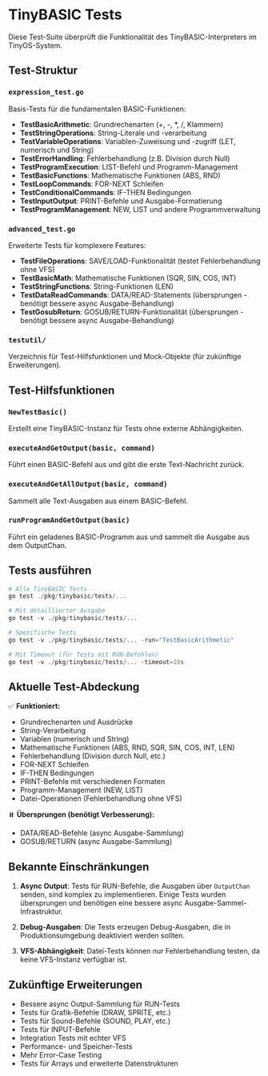 # TinyBASIC Tests

Diese Test-Suite überprüft die Funktionalität des TinyBASIC-Interpreters im TinyOS-System.

## Test-Struktur

### `expression_test.go`
Basis-Tests für die fundamentalen BASIC-Funktionen:
- **TestBasicArithmetic**: Grundrechenarten (+, -, *, /, Klammern)
- **TestStringOperations**: String-Literale und -verarbeitung
- **TestVariableOperations**: Variablen-Zuweisung und -zugriff (LET, numerisch und String)
- **TestErrorHandling**: Fehlerbehandlung (z.B. Division durch Null)
- **TestProgramExecution**: LIST-Befehl und Programm-Management
- **TestBasicFunctions**: Mathematische Funktionen (ABS, RND)
- **TestLoopCommands**: FOR-NEXT Schleifen
- **TestConditionalCommands**: IF-THEN Bedingungen
- **TestInputOutput**: PRINT-Befehle und Ausgabe-Formatierung
- **TestProgramManagement**: NEW, LIST und andere Programmverwaltung

### `advanced_test.go`
Erweiterte Tests für komplexere Features:
- **TestFileOperations**: SAVE/LOAD-Funktionalität (testet Fehlerbehandlung ohne VFS)
- **TestBasicMath**: Mathematische Funktionen (SQR, SIN, COS, INT)
- **TestStringFunctions**: String-Funktionen (LEN)
- **TestDataReadCommands**: DATA/READ-Statements (übersprungen - benötigt bessere async Ausgabe-Behandlung)
- **TestGosubReturn**: GOSUB/RETURN-Funktionalität (übersprungen - benötigt bessere async Ausgabe-Behandlung)

### `testutil/`
Verzeichnis für Test-Hilfsfunktionen und Mock-Objekte (für zukünftige Erweiterungen).

## Test-Hilfsfunktionen

### `NewTestBasic()`
Erstellt eine TinyBASIC-Instanz für Tests ohne externe Abhängigkeiten.

### `executeAndGetOutput(basic, command)`
Führt einen BASIC-Befehl aus und gibt die erste Text-Nachricht zurück.

### `executeAndGetAllOutput(basic, command)`  
Sammelt alle Text-Ausgaben aus einem BASIC-Befehl.

### `runProgramAndGetOutput(basic)`
Führt ein geladenes BASIC-Programm aus und sammelt die Ausgabe aus dem OutputChan.

## Tests ausführen

```powershell
# Alle TinyBASIC Tests
go test ./pkg/tinybasic/tests/...

# Mit detaillierter Ausgabe
go test -v ./pkg/tinybasic/tests/...

# Spezifische Tests
go test -v ./pkg/tinybasic/tests/... -run="TestBasicArithmetic"

# Mit Timeout (für Tests mit RUN-Befehlen)
go test -v ./pkg/tinybasic/tests/... -timeout=10s
```

## Aktuelle Test-Abdeckung

✅ **Funktioniert:**
- Grundrechenarten und Ausdrücke
- String-Verarbeitung
- Variablen (numerisch und String)
- Mathematische Funktionen (ABS, RND, SQR, SIN, COS, INT, LEN)
- Fehlerbehandlung (Division durch Null, etc.)
- FOR-NEXT Schleifen  
- IF-THEN Bedingungen
- PRINT-Befehle mit verschiedenen Formaten
- Programm-Management (NEW, LIST)
- Datei-Operationen (Fehlerbehandlung ohne VFS)

⏸️ **Übersprungen (benötigt Verbesserung):**
- DATA/READ-Befehle (async Ausgabe-Sammlung)
- GOSUB/RETURN (async Ausgabe-Sammlung)

## Bekannte Einschränkungen

1. **Async Output**: Tests für RUN-Befehle, die Ausgaben über `OutputChan` senden, sind komplex zu implementieren. Einige Tests wurden übersprungen und benötigen eine bessere async Ausgabe-Sammel-Infrastruktur.

2. **Debug-Ausgaben**: Die Tests erzeugen Debug-Ausgaben, die in Produktionsumgebung deaktiviert werden sollten.

3. **VFS-Abhängigkeit**: Datei-Tests können nur Fehlerbehandlung testen, da keine VFS-Instanz verfügbar ist.

## Zukünftige Erweiterungen

- Bessere async Output-Sammlung für RUN-Tests
- Tests für Grafik-Befehle (DRAW, SPRITE, etc.)
- Tests für Sound-Befehle (SOUND, PLAY, etc.)
- Tests für INPUT-Befehle
- Integration Tests mit echter VFS
- Performance- und Speicher-Tests
- Mehr Error-Case Testing
- Tests für Arrays und erweiterte Datenstrukturen
